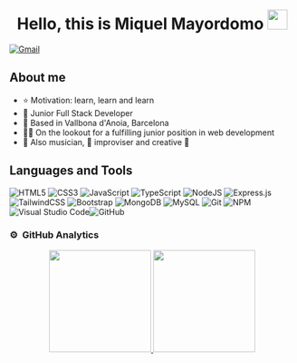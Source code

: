 <div align="center">
<h1>Hello, this is Miquel Mayordomo <img src="https://media.giphy.com/media/hvRJCLFzcasrR4ia7z/giphy.gif" width="35"></h1>
</div>

<!-- <img src=""> -->

[![Gmail](https://img.shields.io/badge/Gmail-D14836?style=for-the-badge&logo=gmail&logoColor=white)](mailto:miquelmayordomo@gmail.com)

## About me

- ⭐ Motivation: learn, learn and learn
- 📲 Junior Full Stack Developer
- 📍 Based in Vallbona d'Anoia, Barcelona
- 🧑‍💻 On the lookout for a fulfilling junior position in web development
- 🎼 Also musician, 🎹 improviser and creative 🧠

## Languages and Tools

![HTML5](https://img.shields.io/badge/html5-%23E34F26.svg?style=for-the-badge&logo=html5&logoColor=white) ![CSS3](https://img.shields.io/badge/CSS3-1572B6?style=for-the-badge&logo=css3&logoColor=white) ![JavaScript](https://img.shields.io/badge/javascript-%23323330.svg?style=for-the-badge&logo=javascript&logoColor=%23F7DF1E) ![TypeScript](https://img.shields.io/badge/TypeScript-007ACC?style=for-the-badge&logo=typescript&logoColor=white) ![NodeJS](https://img.shields.io/badge/node.js-%2343853D.svg?style=for-the-badge&logo=node.js&logoColor=white) ![Express.js](https://img.shields.io/badge/express.js-%23404d59.svg?style=for-the-badge&logo=express&logoColor=%2361DAFB) ![TailwindCSS](https://img.shields.io/badge/Tailwind_CSS-38B2AC?style=for-the-badge&logo=tailwind-css&logoColor=white) ![Bootstrap](https://img.shields.io/badge/bootstrap-%23563D7C.svg?style=for-the-badge&logo=bootstrap&logoColor=white) ![MongoDB](https://img.shields.io/badge/MongoDB-%234ea94b.svg?style=for-the-badge&logo=mongodb&logoColor=white) ![MySQL](https://img.shields.io/badge/mysql-%2300f.svg?style=for-the-badge&logo=mysql&logoColor=white) ![Git](https://img.shields.io/badge/git-%23F05033.svg?style=for-the-badge&logo=git&logoColor=white) ![NPM](https://img.shields.io/badge/NPM-%23000000.svg?style=for-the-badge&logo=npm&logoColor=white) ![Visual Studio Code](https://img.shields.io/badge/VisualStudioCode-0078d7.svg?style=for-the-badge&logo=visual-studio-code&logoColor=white)![GitHub](https://img.shields.io/badge/GitHub-100000?style=for-the-badge&logo=github&logoColor=white)

### ⚙️ &nbsp;GitHub Analytics

<p align="center">
<a href="https://github.com/miquelmb">
  <img height="180em" src="https://github-readme-stats-eight-theta.vercel.app/api?username=miquelmb&show_icons=true&theme=algolia&include_all_commits=true&count_private=true"/>
  <img height="180em" src="https://github-readme-stats-eight-theta.vercel.app/api/top-langs/?username=miquelmb&layout=compact&langs_count=8&theme=algolia"/>
</a>
</p>
